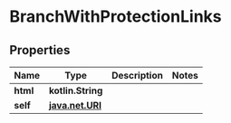 
# BranchWithProtectionLinks

## Properties
Name | Type | Description | Notes
------------ | ------------- | ------------- | -------------
**html** | **kotlin.String** |  | 
**self** | [**java.net.URI**](java.net.URI.md) |  | 



